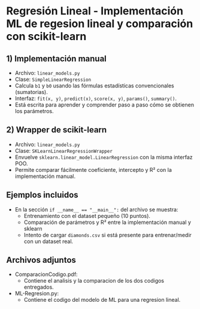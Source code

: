 # Regresión Lineal - Implementación ML de regesion lineal y comparación con scikit-learn


## 1) Implementación manual 
- Archivo: `linear_models.py`
- Clase: `SimpleLinearRegression`
- Calcula `b1` y `b0` usando las fórmulas estadísticas convencionales (sumatorias).
- Interfaz: `fit(x, y)`, `predict(x)`, `score(x, y)`, `params()`, `summary()`.
- Está escrita para aprender y comprender paso a paso cómo se obtienen los parámetros.

## 2) Wrapper de scikit-learn 
- Archivo: `linear_models.py`
- Clase: `SKLearnLinearRegressionWrapper`
- Envuelve `sklearn.linear_model.LinearRegression` con la misma interfaz POO.
- Permite comparar fácilmente coeficiente, intercepto y R² con la implementación manual.

## Ejemplos incluidos
- En la sección `if __name__ == "__main__":` del archivo se muestra:
  - Entrenamiento con el dataset pequeño (10 puntos).
  - Comparación de parámetros y R² entre la implementación manual y sklearn 
  - Intento de cargar `diamonds.csv` si está presente para entrenar/medir con un dataset real.

## Archivos adjuntos

- ComparacionCodigo.pdf:
  - Contiene el analisis y la comparacion de los dos codigos entregados.
- ML-Regresion.py:
  - Contiene el codigo del modelo de ML para una regresion lineal.
